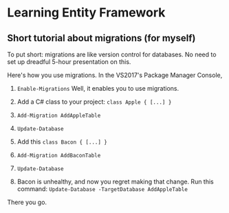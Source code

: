# Learning Entity Framework

## Short tutorial about migrations (for myself)

To put short: migrations are like version control for databases. No need to set
up dreadful 5-hour presentation on this.

Here's how you use migrations. In the VS2017's Package Manager Console,

1. `Enable-Migrations`
Well, it enables you to use migrations.

2. Add a C# class to your project: `class Apple { [...] }`

3. `Add-Migration AddAppleTable`

4. `Update-Database`

5. Add this `class Bacon { [...] }`

6. `Add-Migration AddBaconTable`

7. `Update-Database`

8. Bacon is unhealthy, and now you regret making that change. Run this command:
`Update-Database -TargetDatabase AddAppleTable`

There you go.